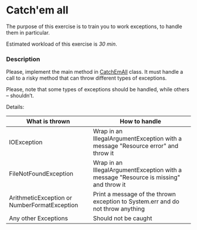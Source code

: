 # Catch'em all

The purpose of this exercise is to train you to work exceptions, to handle them in particular.

Estimated workload of this exercise is _30 min_.

### Description
Please, implement the main method in [CatchEmAll](src/main/java/com/rpam/rd/autotasks/CatchEmAll.java) class.
It must handle a call to a risky method that can throw different types of exceptions.

Please, note that some types of exceptions should be handled, while others – shouldn’t.

Details:

| What is thrown | How to handle |
| --- | --- |
| IOException | Wrap in an IllegalArgumentException with a message "Resource error" and throw it |
| FileNotFoundException | Wrap in an IllegalArgumentException with a message "Resource is missing" and throw it | 
| ArithmeticException or NumberFormatException | Print a message of the thrown exception to System.err and do not throw anything |
| Any other Exceptions | Should not be caught |